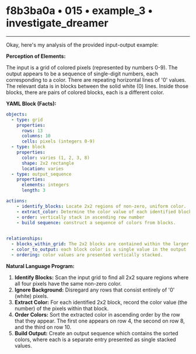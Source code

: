 # f8b3ba0a • 015 • example_3 • investigate_dreamer

---
Okay, here's my analysis of the provided input-output example:

**Perception of Elements:**

The input is a grid of colored pixels (represented by numbers 0-9). The output appears to be a sequence of single-digit numbers, each corresponding to a color. There are repeating horizontal lines of '0' values. The relevant data is in blocks between the solid white (0) lines. Inside those blocks, there are pairs of colored blocks, each is a different color.

**YAML Block (Facts):**



```yaml
objects:
  - type: grid
    properties:
      rows: 13
      columns: 10
      cells: pixels (integers 0-9)
  - type: block
    properties:
      color: varies (1, 2, 3, 8)
      shape: 2x2 rectangle
      location: varies
  - type: output_sequence
    properties:
      elements: integers
      length: 3

actions:
    - identify_blocks: Locate 2x2 regions of non-zero, uniform color.
    - extract_color: Determine the color value of each identified block.
    - order: vertically stack in ascending row number
    - build sequence: construct a sequence of colors from blocks.
    

relationships:
  - blocks_within_grid: The 2x2 blocks are contained within the larger grid.
  - color_to_output: each block color is a single value in the output
  - ordering: color values are presented vertically stacked.

```



**Natural Language Program:**

1.  **Identify Blocks:** Scan the input grid to find all 2x2 square regions where all four pixels have the same non-zero color.
2.  **Ignore Background:** Disregard any rows that consist entirely of '0' (white) pixels.
3.  **Extract Color:** For each identified 2x2 block, record the color value (the number) of the pixels within that block.
4. **Order Colors:** Sort the extracted color in ascending order by the row that they appear. The first one appears on row 4, the second on row 8, and the third on row 10.
5.  **Build Output:** Create an output sequence which contains the sorted colors, where each is a separate entry presented as single stacked values.



